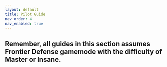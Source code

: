 ```yaml
---
layout: default
title: Pilot Guide
nav_order: 4
nav_enabled: true
---
```


## Remember, all guides in this section assumes Frontier Defense gamemode with the difficulty of Master or Insane.
